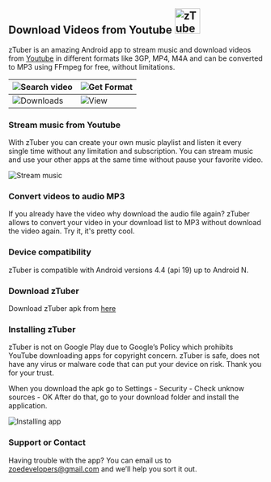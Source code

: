 ## Download Videos from Youtube  <img src="https://pbs.twimg.com/media/DBYHGxmU0AIzRl3.png:large" alt="zTuber logo" width=50px height=50px/>

zTuber is an amazing Android app to stream music and download videos from [Youtube](https://www.youtube.com/) in different formats like 3GP, MP4, M4A and can be converted to MP3 using FFmpeg for free, without limitations.

| ![Search video](https://raw.githubusercontent.com/zoedevelopers/zTuber/master/images/01.png)     | ![Get Format](https://raw.githubusercontent.com/zoedevelopers/zTuber/master/images/02.png) |
| ---      | ---       |
| ![Downloads](https://raw.githubusercontent.com/zoedevelopers/zTuber/master/images/03.png) |   ![View](https://raw.githubusercontent.com/zoedevelopers/zTuber/master/images/05.png)    |


### Stream music from Youtube

With zTuber you can create your own music playlist and listen it every single time without any limitation and subscription.
You can stream music and use your other apps at the same time without pause your favorite video.

![Stream music](https://raw.githubusercontent.com/zoedevelopers/zTuber/master/images/04.png)


### Convert videos to audio MP3

If you already have the video why download the audio file again? zTuber allows to convert your video in your download list to MP3 without download the video again. Try it, it's pretty cool.


### Device compatibility

zTuber is compatible with Android versions 4.4 (api 19) up to Android N.


### Download zTuber

Download zTuber apk from [here](https://firebasestorage.googleapis.com/v0/b/ztuber-app.appspot.com/o/zTuber%2Fversion%2F1.0.0-final%2FzTuber-1.0.0-final.apk?alt=media&token=f3a31590-9ba2-4734-a7d5-a7e1e6748af4)


### Installing zTuber

zTuber is not on Google Play due to Google’s Policy which prohibits YouTube downloading apps for copyright concern. zTuber is safe, does not have any virus or malware code that can put your device on risk. Thank you for your trust.

When you download the apk go to Settings - Security - Check unknow sources - OK
After do that, go to your download folder and install the application.

![Installing app](https://raw.githubusercontent.com/zoedevelopers/zTuber/master/images/06.jpg)


### Support or Contact

Having trouble with the app? You can email us to zoedevelopers@gmail.com and we’ll help you sort it out.
